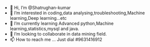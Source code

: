 - 👋 Hi, I’m @Shatrughan-kumar
- 👀 I’m interested in coding,data analysing,troubleshooting,Machine learning,Deep learning...etc
- 🌱 I’m currently learning Advanced python,Machine learning,statistics,mysql and java.
- 💞️ I’m looking to collaborate in data mining field.
- 📫 How to reach me ... Just dial #9631416912

<!---
Shatrughan-kumar/Shatrughan-kumar is a ✨ special ✨ repository because its `README.md` (this file) appears on your GitHub profile.
You can click the Preview link to take a look at your changes.
--->
